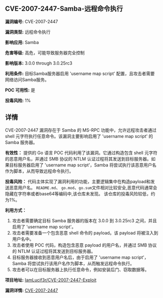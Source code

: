 ## CVE-2007-2447-Samba-远程命令执行

**漏洞编号:** CVE-2007-2447

**漏洞类型:** 远程命令执行

**影响应用:** Samba

**危害等级:** 高危，可能导致服务器完全控制

**影响版本:** 3.0.0 through 3.0.25rc3

**利用条件:** 目标Samba服务器启用 'username map script' 配置，且攻击者需要网络访问Samba服务。

**POC 可用性:** 是

**投毒风险:** 1%

## 详情

CVE-2007-2447 漏洞存在于 Samba 的 MS-RPC 功能中，允许远程攻击者通过 shell 元字符执行任意命令。该漏洞主要影响启用了 'username map script' 的 Samba 服务器。 

**有效性：**
提供的 Go 语言 POC 代码利用了该漏洞。它通过构造包含 shell 元字符的恶意用户名，并通过 SMB 协议的 NTLM 认证过程将其发送到目标服务器。如果目标服务器启用了 'username map script'，Samba 将尝试执行该恶意用户名作为脚本，从而导致远程命令执行。

**投毒风险：**
代码主体实现了漏洞利用的功能，主要逻辑集中在构造payload和发送恶意用户名。 `README.md`、 `go.mod`、`go.sum`文件相对比较安全,恶意代码通常会隐藏在字符串或者base64等编码中,该仓库未发现。
该仓库的投毒风险较低，约为1%。

**利用方式：**
1.  攻击者需要确定目标 Samba 服务器的版本在 3.0.0 到 3.0.25rc3 之间，并且启用了 'username map script'。
2.  攻击者需要准备一个包含恶意 shell 命令的 payload。该 payload 将被注入到用户名中。
3.  攻击者使用 POC 代码，构造包含恶意 payload 的用户名，并通过 SMB 协议的 NTLM 认证过程将其发送到目标服务器。
4.  目标服务器接收到恶意用户名后，由于启用了 'username map script'，Samba 将尝试执行该用户名作为脚本，从而触发远程命令执行。
5.  攻击者可以在目标服务器上执行任意命令，例如安装后门、窃取数据等。

**项目地址:** [IamLucif3r/CVE-2007-2447-Exploit](https://github.com/IamLucif3r/CVE-2007-2447-Exploit)

**漏洞详情:** [CVE-2007-2447](https://nvd.nist.gov/vuln/detail/CVE-2007-2447)
